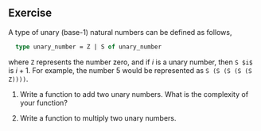   
## Exercise
  A type of unary (base-1) natural numbers can be defined as follows,
  
```ocaml
  type unary_number = Z | S of unary_number
```
  where `Z` represents the number zero, and if $i$ is a unary number, then `S $i$`
  is $i + 1$.  For example, the number 5 would be represented as `S (S (S (S (S Z))))`.
  
1. Write a function to add two unary numbers.  What is the complexity of your function?
  
  
1. Write a function to multiply two unary numbers.
  

